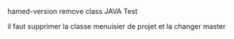 hamed-version
remove class JAVA Test

il faut supprimer la classe menuisier de projet et la changer 
master
